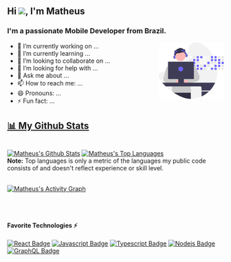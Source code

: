 
<h2 >Hi <img src="https://raw.githubusercontent.com/MartinHeinz/MartinHeinz/master/wave.gif" width="30px">, I'm Matheus</h2>
<h3 >I'm a passionate Mobile Developer from Brazil.</h3>

<img src="https://github.com/MatheusF99/MatheusF99/blob/Workplace/assets/developer.svg" width="30%" align="right"/>

- 🔭 I’m currently working on ...
- 🌱 I’m currently learning ...
- 👯 I’m looking to collaborate on ...
- 🤔 I’m looking for help with ...
- 💬 Ask me about ...
- 📫 How to reach me: ...
- 😄 Pronouns: ...
- ⚡ Fun fact: ...

<!--
**MatheusF99/MatheusF99** is a ✨ _special_ ✨ repository because its `README.md` (this file) appears on your GitHub profile.

Here are some ideas to get you started:


-->
<div>
  <a href="https://github.com/MatheusF99">
    
## 📊 My Github Stats
  
<br/>
    <a href="https://github.com/MatheusF99"><img alt="Matheus's Github Stats" src="https://github-readme-stats.vercel.app/api?username=MatheusF99&show_icons=true&count_private=true&theme=react&hide_border=true&bg_color=0D1117" /></a>
  <a href="https://github.com/MatheusF99"><img alt="Matheus's Top Languages" src="https://github-readme-stats.vercel.app/api/top-langs/?username=MatheusF99&langs_count=8&count_private=true&layout=compact&theme=react&hide_border=true&bg_color=0D1117" /></a>
  <br/>
  <b>Note:</b> Top languages is only a metric of the languages my public code consists of and doesn't reflect experience or skill level.


<br/>
<br/>

<a href="https://github.com/MatheusF99"><img alt="Matheus's Activity Graph" src="https://activity-graph.herokuapp.com/graph?username=MatheusF99&bg_color=0D1117&color=5BCDEC&line=5BCDEC&point=FFFFFF&hide_border=true" /></a>

<br/>
<br/>

</div>
  
#### Favorite Technologies ⚡

<!-- TODO: Make technologies links takes you to repositories -->

[![React Badge](https://img.shields.io/badge/-React-61DBFB?style=for-the-badge&labelColor=black&logo=react&logoColor=61DBFB)](#) [![Javascript Badge](https://img.shields.io/badge/-Javascript-F0DB4F?style=for-the-badge&labelColor=black&logo=javascript&logoColor=F0DB4F)](#) [![Typescript Badge](https://img.shields.io/badge/-Typescript-007acc?style=for-the-badge&labelColor=black&logo=typescript&logoColor=007acc)](#) [![Nodejs Badge](https://img.shields.io/badge/-Nodejs-3C873A?style=for-the-badge&labelColor=black&logo=node.js&logoColor=3C873A)](#) [![GraphQL Badge](https://img.shields.io/badge/-GraphQl-e535ab?style=for-the-badge&labelColor=black&logo=node.js&logoColor=e535ab)](#)
